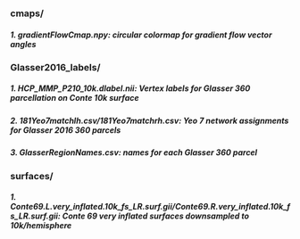 ### cmaps/
#####   1. gradientFlowCmap.npy: circular colormap for gradient flow vector angles

### Glasser2016_labels/
#####   1. HCP_MMP_P210_10k.dlabel.nii: Vertex labels for Glasser 360 parcellation on Conte 10k surface
#####   2. 181Yeo7matchlh.csv/181Yeo7matchrh.csv: Yeo 7 network assignments for Glasser 2016 360 parcels
#####   3. GlasserRegionNames.csv: names for each Glasser 360 parcel

### surfaces/
#####   1. Conte69.L.very_inflated.10k_fs_LR.surf.gii/Conte69.R.very_inflated.10k_fs_LR.surf.gii: Conte 69 very inflated surfaces downsampled to 10k/hemisphere
